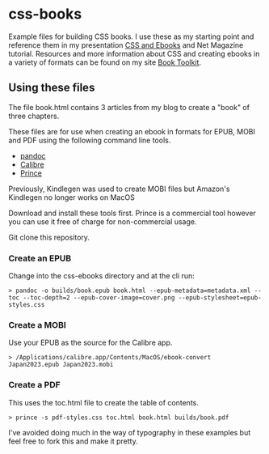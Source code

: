 css-books
=========

Example files for building CSS books. I use these as my starting point and reference them in my presentation [CSS and Ebooks](http://rachelandrew.co.uk/presentations/css-books) and Net Magazine tutorial. Resources and more information about CSS and creating ebooks in a variety of formats can be found on my site [Book Toolkit](http://booktoolkit.com).

## Using these files

The file book.html contains 3 articles from my blog to create a "book" of three chapters.

These files are for use when creating an ebook in formats for EPUB, MOBI and PDF using the following command line tools. 

* [pandoc](http://johnmacfarlane.net/pandoc/)
* [Calibre](https://calibre-ebook.com/download)
* [Prince](http://www.princexml.com/)

Previously, Kindlegen was used to create MOBI files but Amazon's Kindlegen no longer works on MacOS

Download and install these tools first. Prince is a commercial tool however you can use it free of charge for non-commercial usage.

Git clone this repository.

### Create an EPUB

Change into the css-ebooks directory and at the cli run:

    > pandoc -o builds/book.epub book.html --epub-metadata=metadata.xml --toc --toc-depth=2 --epub-cover-image=cover.png --epub-stylesheet=epub-styles.css

### Create a MOBI

Use your EPUB as the source for the Calibre app.

    > /Applications/calibre.app/Contents/MacOS/ebook-convert Japan2023.epub Japan2023.mobi

### Create a PDF

This uses the toc.html file to create the table of contents.

    > prince -s pdf-styles.css toc.html book.html builds/book.pdf

I've avoided doing much in the way of typography in these examples but feel free to fork this and make it pretty.
